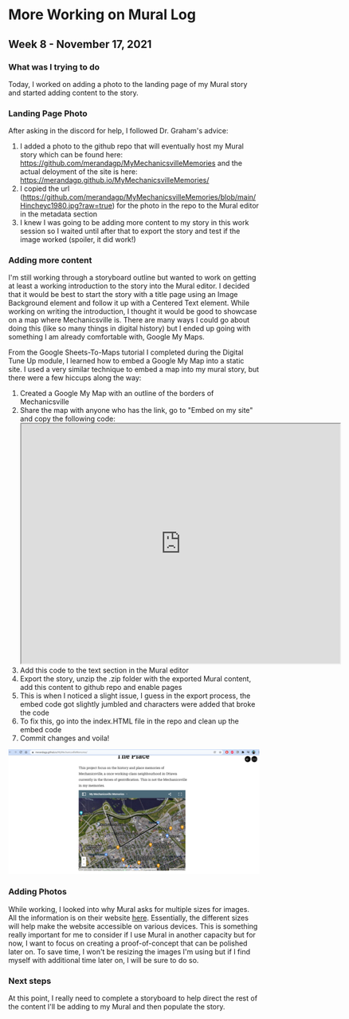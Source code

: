 # More Working on Mural Log
## Week 8 - November 17, 2021

### What was I trying to do
Today, I worked on adding a photo to the landing page of my Mural story and started adding content to the story. 

### Landing Page Photo
After asking in the discord for help, I followed Dr. Graham's advice:
1. I added a photo to the github repo that will eventually host my Mural story which can be found here: https://github.com/merandagp/MyMechanicsvilleMemories and the actual deloyment of the site is here: https://merandagp.github.io/MyMechanicsvilleMemories/
2. I copied the url (https://github.com/merandagp/MyMechanicsvilleMemories/blob/main/Hincheyc1980.jpg?raw=true) for the photo in the repo to the Mural editor in the metadata section
3. I knew I was going to be adding more content to my story in this work session so I waited until after that to export the story and test if the image worked (spoiler, it did work!)

### Adding more content
I'm still working through a storyboard outline but wanted to work on getting at least a working introduction to the story into the Mural editor. I decided that it would be best to start the story with a title page using an Image Background element and follow it up with a Centered Text element. While working on writing the introduction, I thought it would be good to showcase on a map where Mechanicsville is. There are many ways I could go about doing this (like so many things in digital history) but I ended up going with something I am already comfortable with, Google My Maps.

From the Google Sheets-To-Maps tutorial I completed during the Digital Tune Up module, I learned how to embed a Google My Map into a static site. I used a very similar technique to embed a map into my mural story, but there were a few hiccups along the way: 
1. Created a Google My Map with an outline of the borders of Mechanicsville
2. Share the map with anyone who has the link, go to "Embed on my site" and copy the following code: <iframe src="https://www.google.com/maps/d/u/0/embed?mid=1ZgfCu_Ko2rJwbjM6-2Kj09ojY23xz_9a" width="640" height="480"></iframe>
3. Add this code to the text section in the Mural editor
4. Export the story, unzip the .zip folder with the exported Mural content, add this content to github repo and enable pages
5. This is when I noticed a slight issue, I guess in the export process, the embed code got slightly jumbled and characters were added that broke the code
6. To fix this, go into the index.HTML file in the repo and clean up the embed code 
7. Commit changes and voila!

![Google My Maps in Mural](Nov17.GoogleMyMapsEmbed.PNG)

### Adding Photos
While working, I looked into why Mural asks for multiple sizes for images. All the information is on their website [here](https://www.getmural.io/docs/image-workflow/). Essentially, the different sizes will help make the website accessible on various devices. This is something really important for me to consider if I use Mural in another capacity but for now, I want to focus on creating a proof-of-concept that can be polished later on. To save time, I won't be resizing the images I'm using but if I find myself with additional time later on, I will be sure to do so. 

### Next steps
At this point, I really need to complete a storyboard to help direct the rest of the content I'll be adding to my Mural and then populate the story. 
